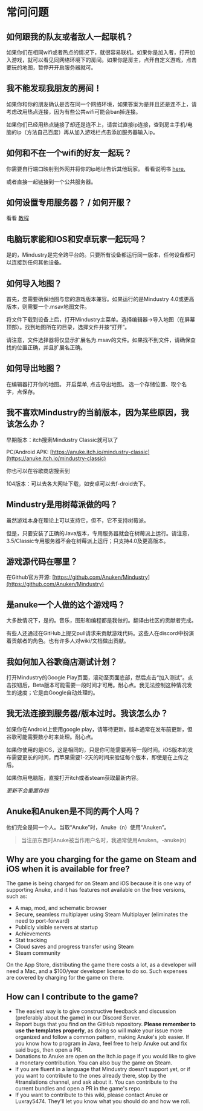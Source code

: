 # 常问问题

## 如何跟我的队友或者敌人一起联机？

如果你们在相同wifi或者热点的情况下，就很容易联机。如果你是加入者，打开加入游戏，就可以看见同网络环境下的房间。如果你是房主，点开自定义游戏，点击要玩的地图，暂停开开启服务器就可。

## 我不能发现我朋友的房间！

如果你和你的朋友确认是否在同一个网络环境，如果答案为是并且还是连不上，请考虑改用热点连接，因为有些公共wifi可能会ban掉连接。

如果你们已经用热点链接了却还是连不上，请尝试直接ip连接，查到房主手机/电脑的ip（方法自己百度）再从加入游戏栏点击添加服务器输入ip。

## 如何和不在一个wifi的好友一起玩？

你需要自行端口映射到外网并将你的ip地址告诉其他玩家。 看看说明书 [here.](https://mindustrycn.github.io/mindustrywiki/servers/)

或者直接一起链接到一个公共服务器。

## 如何设置专用服务器？ / 如何开服？

看看 [教程](https://wiki.mindustry.cyou/servers/)

## 电脑玩家能和IOS和安卓玩家一起玩吗？

是的，Mindustry是完全跨平台的。只要所有设备都运行同一版本，任何设备都可以连接到任何其他设备。

## 如何导入地图？

首先，您需要确保地图与您的游戏版本兼容。如果运行的是Mindustry 4.0或更高版本，则需要一个.msav地图文件。

将文件下载到设备上后，打开Mindustry主菜单。选择编辑器->导入地图（在屏幕顶部）。找到地图所在的目录，选择文件并按“打开”。

请注意，文件选择器将仅显示扩展名为.msav的文件。如果找不到文件，请确保查找的位置正确，并且扩展名正确。

## 如何导出地图？

在编辑器打开你的地图。 开启菜单, 点击导出地图。 选一个存储位置、取个名字，点保存。  

## 我不喜欢Mindustry的当前版本，因为某些原因，我该怎么办？

早期版本：itch搜索Mindustry Classic就可以了  

PC/Android APK: [https://anuke.itch.io/mindustry-classic](https://anuke.itch.io/mindustry-classic)

你也可以在谷歌商店搜索到 

104版本：可以去各大网址下载，如安卓可以去f-droid去下。  

## Mindustry是用树莓派做的吗？

虽然游戏本身在理论上可以支持它，但不，它不支持树莓派。  

但是，只要安装了正确的Java版本，专用服务器就会在树莓派上运行。请注意，3.5/Classic专用服务器不会在树莓派上运行；只支持4.0及更高版本。  

## 游戏源代码在哪里？  

在Github官方开源: [https://github.com/Anuken/Mindustry](https://github.com/Anuken/Mindustry)

## 是anuke一个人做的这个游戏吗？

大多数情况下，是的。音乐，图形和编程都是我做的。翻译由社区的贡献者完成。

有些人还通过在GitHub上提交pull请求来贡献游戏代码。这些人在discord中扮演着贡献者的角色。也有许多人对wiki/文档做出贡献。

## 我如何加入谷歌商店测试计划？

打开Mindustry的Google Play页面，滚动至页面底部，然后点击“加入测试”。点击按钮后，Beta版本可能需要一段时间才可用。耐心点。我无法控制这种情况发生的速度；它是由Google自动处理的。

## 我无法连接到服务器/版本过时。我该怎么办？  

如果你在Android上使用google play，请等待更新。版本通常在发布前更新，但谷歌可能需要数小时来处理。耐心点。 

如果你使用的是iOS，这是相同的，只是你可能需要再等一段时间。iOS版本的发布需要更长的时间，而苹果需要1-2天的时间来验证每个版本，即使是在上传之后。

如果你用电脑版，直接打开itch或者steam获取最新内容。   

*更新不会重置存档*

## Anuke和Anuken是不同的两个人吗？

他们完全是同一个人。当取“Anuke”时，Anuke（n）使用“Anuken”。

> 当注册东西时Anuke被当作用户名时，我通常使用Anuken。-anuke(n)

## Why are you charging for the game on Steam and iOS when it is available for free?

The game is being charged for on Steam and iOS because it is one way of supporting Anuke, and it has features not available on the free versions, such as:

- A map, mod, and schematic browser
- Secure, seamless multiplayer using Steam Multiplayer (eliminates the need to port-forward)
- Publicly visible servers at startup
- Achievements
- Stat tracking
- Cloud saves and progress transfer using Steam
- Steam community

On the App Store, distributing the game there costs a lot, as a developer will need a Mac, and a $100/year developer license to do so. Such expenses are covered by charging for the game on there.

## How can I contribute to the game? 

- The easiest way is to give constructive feedback and discussion (preferably about the game) in our Discord Server.
- Report bugs that you find on the GitHub repository. **Please remember to use the templates properly**, as doing so will make your issue more organized and follow a common pattern, making Anuke's job easier. If you know how to program in Java, feel free to help Anuke out and fix said bugs, then open a PR. 
- Donations to Anuke are open on the Itch.io page if you would like to give a monetary contribution. You can also buy the game on Steam.
- If you are fluent in a language that Mindustry doesn't support yet, or if you want to contribute to the ones already there, stop by the #translations channel, and ask about it. You can contribute to the current bundles and open a PR in the game's repo.
- If you want to contribute to this wiki, please contact Anuke or Luxray5474. They'll let you know what you should do and how we roll.
